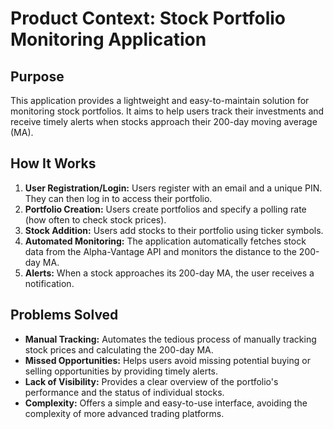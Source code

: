 # Product Context: Stock Portfolio Monitoring Application

## Purpose

This application provides a lightweight and easy-to-maintain solution for monitoring stock portfolios. It aims to help users track their investments and receive timely alerts when stocks approach their 200-day moving average (MA).

## How It Works

1.  **User Registration/Login:** Users register with an email and a unique PIN. They can then log in to access their portfolio.
2.  **Portfolio Creation:** Users create portfolios and specify a polling rate (how often to check stock prices).
3.  **Stock Addition:** Users add stocks to their portfolio using ticker symbols.
4.  **Automated Monitoring:** The application automatically fetches stock data from the Alpha-Vantage API and monitors the distance to the 200-day MA.
5.  **Alerts:** When a stock approaches its 200-day MA, the user receives a notification.

## Problems Solved

*   **Manual Tracking:** Automates the tedious process of manually tracking stock prices and calculating the 200-day MA.
*   **Missed Opportunities:** Helps users avoid missing potential buying or selling opportunities by providing timely alerts.
*   **Lack of Visibility:** Provides a clear overview of the portfolio's performance and the status of individual stocks.
*   **Complexity:** Offers a simple and easy-to-use interface, avoiding the complexity of more advanced trading platforms.
